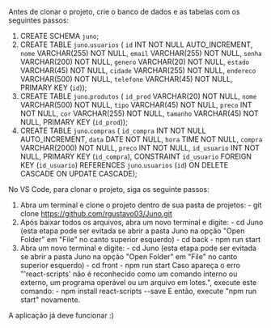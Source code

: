 Antes de clonar o projeto, crie o banco de dados e as tabelas com os seguintes passos:
  1. CREATE SCHEMA `juno`;
  2. CREATE TABLE `juno`.`usuarios` (
      `id` INT NOT NULL AUTO_INCREMENT,
      `nome` VARCHAR(255) NOT NULL,
      `email` VARCHAR(255) NOT NULL,
      `senha` VARCHAR(200) NOT NULL,
      `genero` VARCHAR(20) NOT NULL,
      `estado` VARCHAR(45) NOT NULL,
      `cidade` VARCHAR(255) NOT NULL,
      `endereco` VARCHAR(500) NOT NULL,
      `telefone` VARCHAR(45) NOT NULL,
      PRIMARY KEY (`id`));
  3. CREATE TABLE `juno`.`produtos` (
      `id_prod` VARCHAR(20) NOT NULL,
      `nome` VARCHAR(500) NOT NULL,
      `tipo` VARCHAR(45) NOT NULL,
      `preco` INT NOT NULL,
      `cor` VARCHAR(255) NOT NULL,
      `tamanho` VARCHAR(45) NOT NULL,
      PRIMARY KEY (`id_prod`));
  4. CREATE TABLE `juno`.`compras` (
      `id_compra` INT NOT NULL AUTO_INCREMENT,
      `data` DATE NOT NULL,
      `hora` TIME NOT NULL,
      `compra` VARCHAR(2000) NOT NULL,
      `preco` INT NOT NULL,
      `id_usuario` INT NOT NULL,
      PRIMARY KEY (`id_compra`),
      CONSTRAINT `id_usuario`
        FOREIGN KEY (`id_usuario`)
        REFERENCES `juno`.`usuarios` (`id`)
        ON DELETE CASCADE
        ON UPDATE CASCADE);


No VS Code, para clonar o projeto, siga os seguinte passos:
  1. Abra um terminal e clone o projeto dentro de sua pasta de projetos:
    - git clone https://github.com/rgustavo03/Juno.git
  2. Após baixar todos os arquivos, abra um novo terminal e digite:
    - cd Juno (esta etapa pode ser evitada se abrir a pasta Juno na opção "Open Folder" em "File" no canto superior esquerdo)
    - cd back
    - npm run start
  4. Abra um novo terminal e digite:
    - cd Juno (esta etapa pode ser evitada se abrir a pasta Juno na opção "Open Folder" em "File" no canto superior esquerdo)
    - cd front
    - npm run start
        Caso apareça o erro "'react-scripts' não é reconhecido como um comando interno
        ou externo, um programa operável ou um arquivo em lotes.", execute este comando:
          - npm install react-scripts --save
        E então, execute "npm run start" novamente.
 
A aplicação já deve funcionar :)
